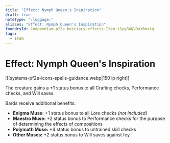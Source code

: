 ```yaml
---
title: "Effect: Nymph Queen's Inspiration"
draft: true
noteType: ":luggage:"
aliases: "Effect: Nymph Queen's Inspiration"
foundryId: Compendium.pf2e.bestiary-effects.Item.iSyyR4QVOaY6mxtg
tags:
  - Item
---
```


# Effect: Nymph Queen's Inspiration
![[systems-pf2e-icons-spells-guidance.webp|150 lp right]]

The creature gains a +1 status bonus to all Crafting checks, Performance checks, and Will saves.

Bards receive additional benefits:

*   **Enigma Muse:** +1 status bonus to all Lore checks _(not included)_
*   **Maestro Muse:** +2 status bonus to Performance checks for the purpose of determining the effects of compositions
*   **Polymath Muse:** +4 status bonus to untrained skill checks
*   **Other Muses:** +2 status bonus to Will saves against fey

